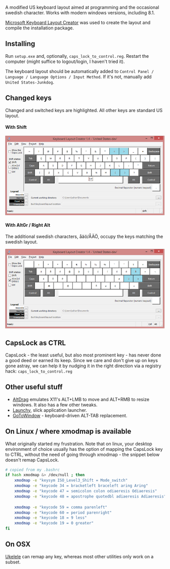 A modified US keyboard layout aimed at programming and the occasional swedish character.
Works with modern windows versions, including 8.1.

[Microsoft Keyboard Layout Creator](http://www.microsoft.com/en-us/download/details.aspx?id=22339) was
used to create the layout and compile the installation package.


## Installing
Run `setup.exe` and, optionally, `caps_lock_to_control.reg`. Restart the computer (might suffice
to logout/login, I haven't tried it).

The keyboard layout  should be automatically added to `Control Panel / Language / Language
Options / Input Method`. If it's not, manually add `United States-Junkdog`.


## Changed keys
Changed and switched keys are highlighted. All other keys are standard US layout.


#### With Shift
![with shift](https://github.com/junkdog/win-programmer-keyboard/raw/master/images/layout-shift.png)


#### With AltGr / Right Alt
The additional swedish characters, åäö/ÅÄÖ, occupy the keys matching the swedish layout.

![with shift](https://github.com/junkdog/win-programmer-keyboard/raw/master/images/layout-altgr.png)


## CapsLock as CTRL
CapsLock - the least useful, but also most prominent key - has never done
a good deed or earned its keep. Since we care and don't give up on keys gone astray,
we can help it by nudging it in the right direction via a registry hack:
`caps_lock_to_control.reg`


## Other useful stuff
- [AltDrag](https://stefansundin.github.io/altdrag/) emulates X11's ALT+LMB to move and ALT+RMB
  to resize windows. It also has a few other tweaks.
- [Launchy](http://www.launchy.net/), slick application launcher.
- [GoToWindow](https://github.com/christianrondeau/GoToWindow) - keyboard-driven ALT-TAB replacement.

## On Linux / where xmodmap is available
What originally started my frustration. Note that on linux, your desktop environment
of choice usually has the option of mapping the CapsLock key to CTRL, without the
need of going through xmodmap - the snippet below doesn't remap CapsLock.

```bash
# copied from my .bashrc
if hash xmodmap &> /dev/null ; then
    xmodmap -e "keysym ISO_Level3_Shift = Mode_switch"
    xmodmap -e "keycode 34 = bracketleft braceleft aring Aring"
    xmodmap -e "keycode 47 = semicolon colon odiaeresis Odiaeresis"
    xmodmap -e "keycode 48 = apostrophe quotedbl adiaeresis Adiaeresis"

    xmodmap -e "keycode 59 = comma parenleft"
    xmodmap -e "keycode 60 = period parenright"
    xmodmap -e "keycode 18 = 9 less"
    xmodmap -e "keycode 19 = 0 greater"
fi
```

## On OSX
[Ukelele](http://scripts.sil.org/cms/scripts/page.php?site_id=nrsi&item_id=ukelele) can remap
any key, whereas most other utilities only work on a subset.

